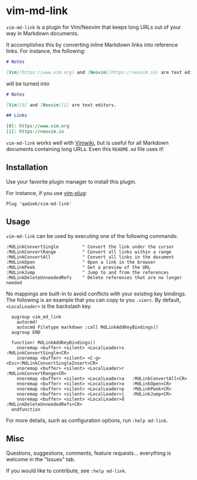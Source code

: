 # vim-md-link

`vim-md-link` is a plugin for Vim/Neovim that keeps long URLs out of your way
in Markdown documents.

It accomplishes this by converting inline Markdown links into reference links.
For instance, the following:

```md
# Notes

[Vim](https://www.vim.org) and [Neovim](https://neovim.io) are text editors.
```

will be turned into

```md
# Notes

[Vim][0] and [Neovim][1] are text editors.

## Links

[0]: https://www.vim.org
[1]: https://neovim.io
```

`vim-md-link` works well with [Vimwiki][0], but is useful for all Markdown
documents containing long URLs. Even this `README.md` file uses it!

## Installation

Use your favorite plugin manager to install this plugin.

For instance, if you use [vim-plug][1]:

```vim
Plug 'qadzek/vim-md-link'
```

## Usage

`vim-md-link` can be used by executing one of the following commands:

```vim
:MdLinkConvertSingle         " Convert the link under the cursor
:MdLinkConvertRange          " Convert all links within a range
:MdLinkConvertAll            " Convert all links in the document
:MdLinkOpen                  " Open a link in the browser
:MdLinkPeek                  " Get a preview of the URL
:MdLinkJump                  " Jump to and from the references
:MdLinkDeleteUnneededRefs    " Delete references that are no longer needed
```

No mappings are built-in to avoid conflicts with your existing key bindings.
The following is an example that you can copy to you `.vimrc`. By default,
`<LocalLeader>` is the backslash key.

```vim
  augroup vim_md_link
    autocmd!
    autocmd Filetype markdown :call MdLinkAddKeyBindings()
  augroup END

  function! MdLinkAddKeyBindings()
    nnoremap <buffer> <silent> <LocalLeader>s   :MdLinkConvertSingle<CR>
    inoremap <buffer> <silent> <C-g>       <Esc>:MdLinkConvertSingleInsert<CR>
    vnoremap <buffer> <silent> <LocalLeader>r   :MdLinkConvertRange<CR>
    nnoremap <buffer> <silent> <LocalLeader>a   :MdLinkConvertAll<CR>
    nnoremap <buffer> <silent> <LocalLeader>o   :MdLinkOpen<CR>
    nnoremap <buffer> <silent> <LocalLeader>p   :MdLinkPeek<CR>
    nnoremap <buffer> <silent> <LocalLeader>j   :MdLinkJump<CR>
    nnoremap <buffer> <silent> <LocalLeader>d   :MdLinkDeleteUnneededRefs<CR>
  endfunction
```

For more details, such as configuration options, run `:help md-link`.

## Misc

Questions, suggestions, comments, feature requests... everything is welcome in
the "Issues" tab.

If you would like to contribute, see `:help md-link`.

[0]: https://github.com/vimwiki/vimwiki
[1]: https://github.com/junegunn/vim-plug
